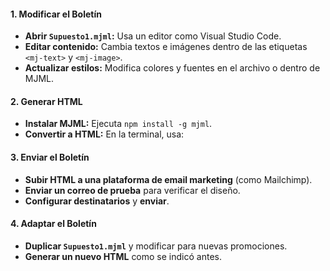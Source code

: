 #### 1. Modificar el Boletín
- **Abrir `Supuesto1.mjml`:** Usa un editor como Visual Studio Code.
- **Editar contenido:** Cambia textos e imágenes dentro de las etiquetas `<mj-text>` y `<mj-image>`.
- **Actualizar estilos:** Modifica colores y fuentes en el archivo o dentro de MJML.

#### 2. Generar HTML
- **Instalar MJML:** Ejecuta `npm install -g mjml`.
- **Convertir a HTML:** En la terminal, usa:


#### 3. Enviar el Boletín
- **Subir HTML a una plataforma de email marketing** (como Mailchimp).
- **Enviar un correo de prueba** para verificar el diseño.
- **Configurar destinatarios** y **enviar**.

#### 4. Adaptar el Boletín
- **Duplicar `Supuesto1.mjml`** y modificar para nuevas promociones.
- **Generar un nuevo HTML** como se indicó antes.
